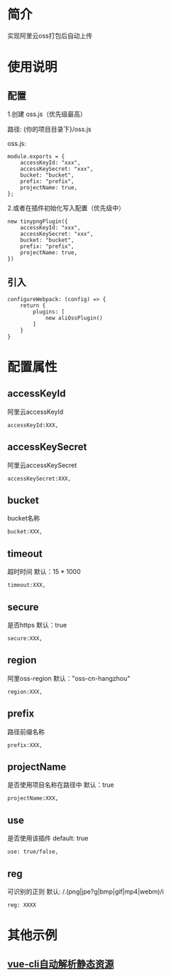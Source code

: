<!--
 * @Description: 
 * @Version: 1.0.0
 * @Author: lax
 * @Date: 2020-09-16 11:51:36
 * @LastEditors: lax
 * @LastEditTime: 2021-01-03 18:40:26
-->
# 简介
实现阿里云oss打包后自动上传

# 使用说明

## 配置

1.创建 oss.js（优先级最高）

路径: {你的项目目录下}/oss.js

oss.js:
```
module.exports = {
	accessKeyId: "xxx",
	accessKeySecret: "xxx",
	bucket: "bucket",
	prefix: "prefix",
	projectName: true,
};
```

2.或者在插件初始化写入配置（优先级中）
```
new tinypngPlugin({
    accessKeyId: "xxx",
	accessKeySecret: "xxx",
	bucket: "bucket",
	prefix: "prefix",
	projectName: true,
})
```

## 引入
``` 
configureWebpack: (config) => {
    return {
        plugins: [
            new aliOssPlugin()
        ]
    }
}
```

# 配置属性

## accessKeyId
阿里云accessKeyId
``` 
accessKeyId:XXX,
``` 

## accessKeySecret
阿里云accessKeySecret
``` 
accessKeySecret:XXX,
``` 
## bucket
bucket名称
``` 
bucket:XXX,
``` 

## timeout
超时时间
默认：15 * 1000
``` 
timeout:XXX,
``` 

## secure
是否https
默认：true
``` 
secure:XXX,
``` 
	
## region
阿里oss-region
默认："oss-cn-hangzhou"
``` 
region:XXX,
```
## prefix
路径前缀名称
``` 
prefix:XXX,
``` 
## projectName
是否使用项目名称在路径中
默认：true
``` 
projectName:XXX,
``` 
## use
是否使用该插件
default: true
```
use: true/false,
```

## reg
可识别的正则
默认: /\.(png|jpe?g|bmp|gif|mp4|webm)/i
```
reg: XXXX
```
# 其他示例

## [vue-cli自动解析静态资源](vue.config.js)
